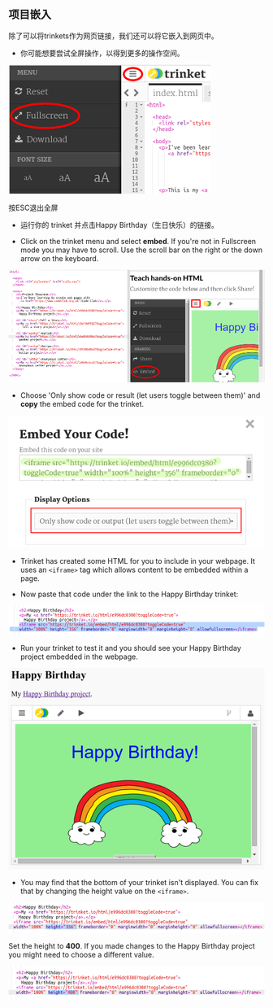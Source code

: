 ## 项目嵌入

除了可以将trinkets作为网页链接，我们还可以将它嵌入到网页中。

+ 你可能想要尝试全屏操作，以得到更多的操作空间。

![截屏](images/showcase-fullscreen.png)

按ESC退出全屏

+ 运行你的 trinket 并点击Happy Birthday（生日快乐）的链接。

+ Click on the trinket menu and select **embed**. If you're not in Fullscreen mode you may have to scroll. Use the scroll bar on the right or the down arrow on the keyboard.

![截屏](images/showcase-embed-code.png)

+ Choose 'Only show code or result (let users toggle between them)' and **copy** the embed code for the trinket. 

![截图](images/showcase-embed.png)

+ Trinket has created some HTML for you to include in your webpage. It uses an `<iframe>` tag which allows content to be embedded within a page.

+ Now paste that code under the link to the Happy Birthday trinket:

![截屏](images/showcase-paste-embed.png)

+ Run your trinket to test it and you should see your Happy Birthday project embedded in the webpage. 

![截屏](images/showcase-embed-output.png)

+ You may find that the bottom of your trinket isn't displayed. You can fix that by changing the height value on the `<iframe>`. 

![截屏](images/showcase-embed-height.png)

Set the height to **400**. If you made changes to the Happy Birthday project you might need to choose a different value.

![截屏](images/showcase-embed-fixed.png)